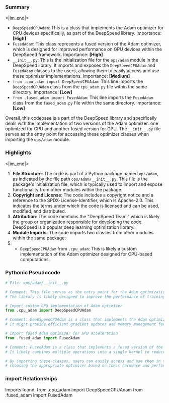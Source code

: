 

### Summary

<|im_end|>

* `DeepSpeedCPUAdam`: This is a class that implements the Adam optimizer for CPU devices specifically, as part of the DeepSpeed library. Importance: **[High]**
* `FusedAdam`: This class represents a fused version of the Adam optimizer, which is designed for improved performance on GPU devices within the DeepSpeed framework. Importance: **[High]**
* `__init__.py`: This is the initialization file for the `ops/adam` module in the DeepSpeed library. It imports and exposes the `DeepSpeedCPUAdam` and `FusedAdam` classes to the users, allowing them to easily access and use these optimizer implementations. Importance: **[Medium]**
* `from .cpu_adam import DeepSpeedCPUAdam`: This line imports the `DeepSpeedCPUAdam` class from the `cpu_adam.py` file within the same directory. Importance: **[Low]**
* `from .fused_adam import FusedAdam`: This line imports the `FusedAdam` class from the `fused_adam.py` file within the same directory. Importance: **[Low]** 

Overall, this codebase is a part of the DeepSpeed library and specifically deals with the implementation of two versions of the Adam optimizer: one optimized for CPU and another fused version for GPU. The `__init__.py` file serves as the entry point for accessing these optimizer classes when importing the `ops/adam` module.

### Highlights

<|im_end|>

1. **File Structure**: The code is part of a Python package named `ops/adam`, as indicated by the file path `ops/adam/__init__.py`. This file is the package's initialization file, which is typically used to import and expose functionality from other modules within the package.
2. **Copyright and License**: The code includes a copyright notice and a reference to the SPDX-License-Identifier, which is Apache-2.0. This indicates the terms under which the code is licensed and can be used, modified, and distributed.
3. **Attribution**: The code mentions the "DeepSpeed Team," which is likely the group or organization responsible for developing the code. DeepSpeed is a popular deep learning optimization library.
4. **Module Imports**: The code imports two classes from other modules within the same package:
5.   - `DeepSpeedCPUAdam` from `.cpu_adam`: This is likely a custom implementation of the Adam optimizer designed for CPU-based computations.

### Pythonic Pseudocode

```python
# File: ops/adam/__init__.py

# Comment: This file serves as the entry point for the Adam optimization module in a deep learning library.
# The library is likely designed to improve the performance of training models, potentially with optimizations.

# Import custom CPU implementation of Adam optimizer
from .cpu_adam import DeepSpeedCPUAdam

# Comment: DeepSpeedCPUAdam is a class that implements the Adam optimization algorithm optimized for CPU-based computations.
# It might provide efficient gradient updates and memory management for models trained on CPUs.

# Import fused Adam optimizer for GPU acceleration
from .fused_adam import FusedAdam

# Comment: FusedAdam is a class that implements a fused version of the Adam optimizer, designed for GPU acceleration.
# It likely combines multiple operations into a single kernel to reduce overhead and improve performance during training.

# By importing these classes, users can easily access and use them in their deep learning models,
# choosing the appropriate optimizer based on their hardware and performance requirements.
```


### import Relationships

Imports found:
from .cpu_adam import DeepSpeedCPUAdam
from .fused_adam import FusedAdam